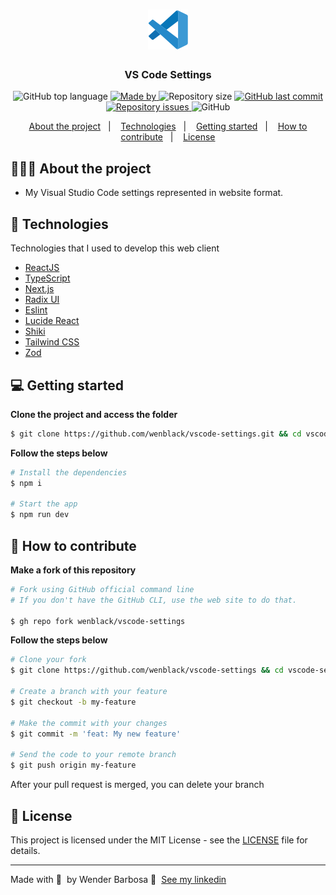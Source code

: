 <h1 align="center">
	 <img alt="Logo" src="public/favicon.png"  />
</h1>

<h3 align="center">
  VS Code Settings
</h3>

<p align="center">
  <img alt="GitHub top language" src="https://img.shields.io/github/languages/top/wenblack/vscode-settings"> <a href="https://www.linkedin.com/in/wender-barbosa-4b1473217/"><img alt="Made by" src="https://img.shields.io/badge/made%20by-Wen%20Barbosa-gree">
  </a><img alt="Repository size" src="https://img.shields.io/github/repo-size/wenblack/vscode-settings"> <a href="https://github.com/wenblack/vscode-settings/commits/master"><img alt="GitHub last commit" src="https://img.shields.io/github/last-commit/wenblack/vscode-settings">
  </a> <a href="https://github.com/wenblack/vscode-settings/issues">
    <img alt="Repository issues" src="https://img.shields.io/github/issues/wenblack/vscode-settings">
  </a> <img alt="GitHub" src="https://img.shields.io/github/license/wenblack/vscode-settings">
</p>

<p align="center">
  <a href="#-about-the-project">About the project</a>&nbsp;&nbsp;&nbsp;|&nbsp;&nbsp;&nbsp;
  <a href="#-technologies">Technologies</a>&nbsp;&nbsp;&nbsp;|&nbsp;&nbsp;&nbsp;
  <a href="#-getting-started">Getting started</a>&nbsp;&nbsp;&nbsp;|&nbsp;&nbsp;&nbsp;
  <a href="#-how-to-contribute">How to contribute</a>&nbsp;&nbsp;&nbsp;|&nbsp;&nbsp;&nbsp;
  <a href="#-license">License</a>
</p>

## 👨🏻‍💻 About the project

- <p > My Visual Studio Code settings represented in website format.
</p>



## 🚀 Technologies

Technologies that I used to develop this web client

- [ReactJS](https://reactjs.org/)
- [TypeScript](https://www.typescriptlang.org/)
- [Next.js](https://nextjs.org/)
- [Radix UI](https://www.radix-ui.com/)
- [Eslint](https://eslint.org/)
- [Lucide React](https://lucide.dev/guide/packages/lucide-react)
- [Shiki](https://github.com/shikijs/shiki)
- [Tailwind CSS](https://tailwindcss.com/)
- [Zod](https://zod.dev/)

## 💻 Getting started

**Clone the project and access the folder**

```bash
$ git clone https://github.com/wenblack/vscode-settings.git && cd vscode-settings
```

**Follow the steps below**

```bash
# Install the dependencies
$ npm i

# Start the app
$ npm run dev
```

## 🤔 How to contribute

**Make a fork of this repository**

```bash
# Fork using GitHub official command line
# If you don't have the GitHub CLI, use the web site to do that.

$ gh repo fork wenblack/vscode-settings
```

**Follow the steps below**

```bash
# Clone your fork
$ git clone https://github.com/wenblack/vscode-settings && cd vscode-settings

# Create a branch with your feature
$ git checkout -b my-feature

# Make the commit with your changes
$ git commit -m 'feat: My new feature'

# Send the code to your remote branch
$ git push origin my-feature
```

After your pull request is merged, you can delete your branch

## 📝 License

This project is licensed under the MIT License - see the [LICENSE](LICENSE) file for details.

---

Made with 💜 &nbsp;by Wender Barbosa 👋 &nbsp;[See my linkedin](https://www.linkedin.com/in/wender-barbosa-4b1473217/)